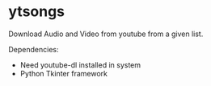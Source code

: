 # ytsongs
Download Audio and Video from youtube from a given list.

Dependencies:
* Need youtube-dl installed in system
* Python Tkinter framework 
